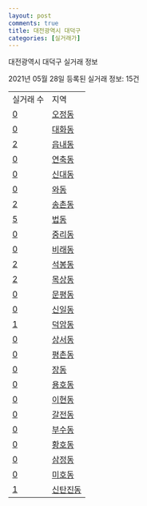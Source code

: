 ```yaml
---
layout: post
comments: true
title: 대전광역시 대덕구
categories: [실거래가]
---
```


대전광역시 대덕구 실거래 정보

2021년 05월 28일 등록된 실거래 정보: 15건


<table>
  <tr>
    <td>실거래 수</td>
    <td>지역</td>
  </tr>

  
  <tr>
    <td><a href="3023010100.html">0</a></td>
    <td><a href="3023010100.html">오정동</a></td>
  </tr>
    

  <tr>
    <td><a href="3023010200.html">0</a></td>
    <td><a href="3023010200.html">대화동</a></td>
  </tr>
    

  <tr>
    <td><a href="3023010300.html">2</a></td>
    <td><a href="3023010300.html">읍내동</a></td>
  </tr>
    

  <tr>
    <td><a href="3023010400.html">0</a></td>
    <td><a href="3023010400.html">연축동</a></td>
  </tr>
    

  <tr>
    <td><a href="3023010500.html">0</a></td>
    <td><a href="3023010500.html">신대동</a></td>
  </tr>
    

  <tr>
    <td><a href="3023010600.html">0</a></td>
    <td><a href="3023010600.html">와동</a></td>
  </tr>
    

  <tr>
    <td><a href="3023010700.html">2</a></td>
    <td><a href="3023010700.html">송촌동</a></td>
  </tr>
    

  <tr>
    <td><a href="3023010800.html">5</a></td>
    <td><a href="3023010800.html">법동</a></td>
  </tr>
    

  <tr>
    <td><a href="3023010900.html">0</a></td>
    <td><a href="3023010900.html">중리동</a></td>
  </tr>
    

  <tr>
    <td><a href="3023011000.html">0</a></td>
    <td><a href="3023011000.html">비래동</a></td>
  </tr>
    

  <tr>
    <td><a href="3023011100.html">2</a></td>
    <td><a href="3023011100.html">석봉동</a></td>
  </tr>
    

  <tr>
    <td><a href="3023011200.html">2</a></td>
    <td><a href="3023011200.html">목상동</a></td>
  </tr>
    

  <tr>
    <td><a href="3023011300.html">0</a></td>
    <td><a href="3023011300.html">문평동</a></td>
  </tr>
    

  <tr>
    <td><a href="3023011400.html">0</a></td>
    <td><a href="3023011400.html">신일동</a></td>
  </tr>
    

  <tr>
    <td><a href="3023011500.html">1</a></td>
    <td><a href="3023011500.html">덕암동</a></td>
  </tr>
    

  <tr>
    <td><a href="3023011600.html">0</a></td>
    <td><a href="3023011600.html">상서동</a></td>
  </tr>
    

  <tr>
    <td><a href="3023011700.html">0</a></td>
    <td><a href="3023011700.html">평촌동</a></td>
  </tr>
    

  <tr>
    <td><a href="3023011800.html">0</a></td>
    <td><a href="3023011800.html">장동</a></td>
  </tr>
    

  <tr>
    <td><a href="3023011900.html">0</a></td>
    <td><a href="3023011900.html">용호동</a></td>
  </tr>
    

  <tr>
    <td><a href="3023012000.html">0</a></td>
    <td><a href="3023012000.html">이현동</a></td>
  </tr>
    

  <tr>
    <td><a href="3023012100.html">0</a></td>
    <td><a href="3023012100.html">갈전동</a></td>
  </tr>
    

  <tr>
    <td><a href="3023012200.html">0</a></td>
    <td><a href="3023012200.html">부수동</a></td>
  </tr>
    

  <tr>
    <td><a href="3023012300.html">0</a></td>
    <td><a href="3023012300.html">황호동</a></td>
  </tr>
    

  <tr>
    <td><a href="3023012400.html">0</a></td>
    <td><a href="3023012400.html">삼정동</a></td>
  </tr>
    

  <tr>
    <td><a href="3023012500.html">0</a></td>
    <td><a href="3023012500.html">미호동</a></td>
  </tr>
    

  <tr>
    <td><a href="3023012600.html">1</a></td>
    <td><a href="3023012600.html">신탄진동</a></td>
  </tr>
    


</table>
    